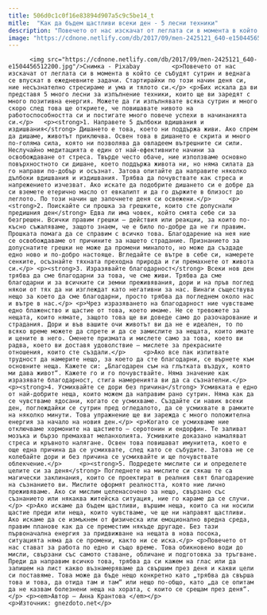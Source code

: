 ```yaml
---
title: 506d0c1c0f16e83894d907a5c9c5be14_t
mitle:  "Как да бъдем щастливи всеки ден - 5 лесни техники"
description: "Повечето от нас изскачат от леглата си в момента в който се събудят сутрин и веднага се впускат в ежедневните задачи. Стартирайки по този начин деня си, ние несъзнателно стресираме и ума и тялото си. Бих искала да ви представя 5 много лесни за изпълнение техники, които ще ви заредят с много позитивна енергия. Можете …"
image: "https://cdnone.netlify.com/db/2017/09/men-2425121_640-e1504456512200.jpg"
---
```


          <img src="https://cdnone.netlify.com/db/2017/09/men-2425121_640-e1504456512200.jpg"/>Снимка - Pixabay         <p>Повечето от нас изскачат от леглата си в момента в който се събудят сутрин и веднага се впускат в ежедневните задачи. Стартирайки по този начин деня си, ние несъзнателно стресираме и ума и тялото си.</p> <p>Бих искала да ви представя 5 много лесни за изпълнение техники, които ще ви заредят с много позитивна енергия. Можете да ги изпълнявате всяка сутрин и много скоро след това ще откриете, че повишавате нивото на работоспособността си и постигате много повече успехи в начинанията си.</p>   <p><strong>1. Направете 5 дълбоки вдишвания и издишвания</strong> Дишането е това, което ни поддържа живи. Ако спрем да дишаме, животът приключва. Освен това в дишането е скрита и много по-голяма сила, която ни позволява да овладеем вътрешните си сили. Неслучайно медитацията е един от най-ефективните начини за освобождаване от стреса. Твърде често обаче, ние използваме основно повърхностното си дишане, което поддържа живота ни, но няма силата да го направи по-добър и осъзнат. Затова опитайте да направите няколко дълбоки вдишвания и издишвания. Трябва да почувствате как стреса и напрежението изчезват. Ако искате да подобрите дишането си е добре да си вземете етерично масло от евкалипт и да го държите в близост до леглото. По този начин ще започнете деня си освежени.</p>     <p><strong>2. Поискайте си прошка за грешките, които сте допуснали предишния ден</strong> Едва ли има човек, който смята себе си за безгрешен. Всички правим грешки – действия или реакции, за които по-късно съжаляваме, защото знаем, че е било по-добре да не ги правим. Прошката помага да се справим с всичко това. Благодарение на нея ние се освобождаваме от причините за нашето страдание. Признанието за допуснатите грешки не може да промени миналото, но може да създаде едно ново и по-добро настояще. Вгледайте се вътре в себе си, намерете сенките, осъзнайте тяхната преходна природа и ги премахнете от живота си.</p> <p><strong>3. Изразявайте благодарност</strong> Всеки нов ден трябва да сме благодарни за това, че сме живи. Трябва да сме благодарни и за всичките си земни преживявания, дори и на пръв поглед някои от тях да ни изглеждат като негативни за нас. Винаги съществува нещо за което да сме благодарни, просто трябва да погледнем около нас и вътре в нас.</p> <p>Чрез изразяването на благодарност ние чувстваме едно блаженство и щастие от това, което имаме. Не се тревожете за нещата, които нямате, защото това ще ви доведе само до разочарование и страдания. Дори и във вашите очи животът ви да не е идеален, то по всяко време можете да спрете и да се замислите за нещата, които имате и цените в него. Сменете призмата и мислете само за това, което ви радва, което ви доставя удоволствие – мислете за прекрасните отношения, които сте създали.</p>     <p>Ако все пак изпитвате трудност да намерите нещо, за което да сте благодарни, се върнете към основните неща. Кажете си: „Благодарен съм на глътката въздух, която ми дава живот“. Кажете го и го почувствайте. Няма значение как изразявате благодарност, стига намеренията ви да са съзнателни.</p> <p><strong>4. Усмихвайте се дори без причина</strong> Усмивката е едно от най-добрите неща, които можем да направим рано сутрин. Няма как да се чувстваме ядосани, когато се усмихваме. Създайте си навик всеки ден, поглеждайки се сутрин пред огледалото, да се усмихвате в рамките на няколко минути. Това упражнение ще ви зарежда с много положителна енергия за начало на новия ден.</p> <p>Когато се усмихваме ние отключваме хормоните на щастието – серотонин и ендорфин. Те заливат мозъка и бързо премахват меланхолията. Усмивките доказано намаляват стреса и кръвното налягане. Освен това повишават имунитета, което е още една причина да се усмихвате, след като се събудите. Затова не се колебайте дори и без причина се усмихвайте и ще почувствате облекчение.</p>     <p><strong>5. Подредете мислите си и определете целите си за деня</strong> Погледнете на мислите си сякаш те са магически заклинания, които се проектират в реалния свят благодарение на съзнанието ви. Мислите оформят реалността, която ние лично преживяваме. Ако си мислим целенасочено за нещо, свързано със съзнанието или някаква житейска ситуация, ние го караме да се случи.</p> <p>Ако искаме да бъдем щастливи, вършим неща, които са ни носили щастие преди или неща, които чувстваме, че ще ни направят щастливи. Ако искаме да се измъкнем от физическа или емоционално вредна среда, правим планове как да се преместим някъде другаде. Без тази първоначална енергия за придвижване на нещата в нова посока, ситуацията няма да се промени, както ни се иска.</p> <p>Повечето от нас стават за работа по едно и също време. Това обикновено води до мисли, свързани със самото ставане, обличане и подготовка за тръгване. Преди да направим всичко това, трябва да си кажем на глас или да запишем на лист какво възнамеряваме да свършим през деня и какви цели си поставяме. Това може да бъде нещо конкретно като „трябва да свърша това и това, да отида там и там“ или нещо по-общо, като „да се опитам да не казвам болезнени неща на хората, с които се срещам през деня“.</p> <p><em>Автор – Анна Крантова </em></p> <p>Източник: gnezdoto.net</p>         